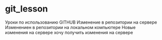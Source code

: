 # git_lesson
Уроки по использованию GITHUB
Изменение в репозитории на сервере
Изменениен в репозитории на локальном компьютере
Новые изменения на сервере
хочу получить изменения на сервере